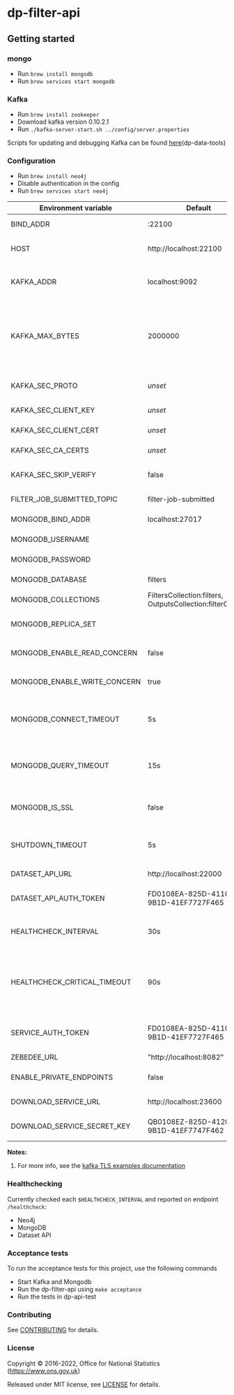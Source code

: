 # dp-filter-api

## Getting started

### mongo

* Run `brew install mongodb`
* Run `brew services start mongodb`

### Kafka

* Run `brew install zookeeper`
* Download kafka version 0.10.2.1
* Run `./kafka-server-start.sh ../config/server.properties`

Scripts for updating and debugging Kafka can be found [here](https://github.com/ONSdigital/dp-data-tools)(dp-data-tools)

### Configuration

* Run `brew install neo4j`
* Disable authentication in the config
* Run `brew services start neo4j`

| Environment variable         | Default                                                      | Description                                                                                                      |
| ---------------------------- |--------------------------------------------------------------|------------------------------------------------------------------------------------------------------------------|
| BIND_ADDR                    | :22100                                                       | The host and port to bind to                                                                                     |
| HOST                         | http://localhost:22100                                       | The host name used to build URLs                                                                                 |
| KAFKA_ADDR                   | localhost:9092                                               | The kafka broker addresses (can be comma separated)                                                              |
| KAFKA_MAX_BYTES              | 2000000                                                      | The maximum permitted size of a message. Should be set equal to or smaller than the broker's `message.max.bytes` |
| KAFKA_SEC_PROTO              | _unset_                                                      | if set to `TLS`, kafka connections will use TLS [1]                                                              |
| KAFKA_SEC_CLIENT_KEY         | _unset_                                                      | PEM for the client key [1]                                                                                       |
| KAFKA_SEC_CLIENT_CERT        | _unset_                                                      | PEM for the client certificate [1]                                                                               |
| KAFKA_SEC_CA_CERTS           | _unset_                                                      | CA cert chain for the server cert [1]                                                                            |
| KAFKA_SEC_SKIP_VERIFY        | false                                                        | ignores server certificate issues if `true` [1]                                                                  |
| FILTER_JOB_SUBMITTED_TOPIC   | filter-job-submitted                                         | The kafka topic to write messages to                                                                             |
| MONGODB_BIND_ADDR            | localhost:27017                                              | The MongoDB bind address                                                                                         |
| MONGODB_USERNAME             |                                                              | The MongoDB Username                                                                                             |
| MONGODB_PASSWORD             |                                                              | The MongoDB Password                                                                                             |
| MONGODB_DATABASE             | filters                                                      | The MongoDB database                                                                                             |
| MONGODB_COLLECTIONS          | FiltersCollection:filters, OutputsCollection:filterOutputs   | The MongoDB collections                                                                                          |
| MONGODB_REPLICA_SET          |                                                              | The name of the MongoDB replica set                                                                              |
| MONGODB_ENABLE_READ_CONCERN  | false                                                        | Switch to use (or not) majority read concern                                                                     |
| MONGODB_ENABLE_WRITE_CONCERN | true                                                         | Switch to use (or not) majority write concern                                                                    |
| MONGODB_CONNECT_TIMEOUT      | 5s                                                           | The timeout when connecting to MongoDB (`time.Duration` format)                                                  |
| MONGODB_QUERY_TIMEOUT        | 15s                                                          | The timeout for querying MongoDB (`time.Duration` format)                                                        |
| MONGODB_IS_SSL               | false                                                        | Switch to use (or not) TLS when connecting to mongodb                                                            |
| SHUTDOWN_TIMEOUT             | 5s                                                           | The graceful shutdown timeout (`time.Duration` format)                                                           |
| DATASET_API_URL              | http://localhost:22000                                       | The URL of the Dataset API                                                                                       |
| DATASET_API_AUTH_TOKEN       | FD0108EA-825D-411C-9B1D-41EF7727F465                         | The token used to access the Dataset API                                                                         |
| HEALTHCHECK_INTERVAL         | 30s                                                          | Time between self-healthchecks (`time.Duration` format)                                                          |
| HEALTHCHECK_CRITICAL_TIMEOUT | 90s                                                          | The time taken for the health changes from warning state to critical due to subsystem check failures             |
| SERVICE_AUTH_TOKEN           | FD0108EA-825D-411C-9B1D-41EF7727F465                         | The token used to identify this service when authenticating                                                      |
| ZEBEDEE_URL                  | "http://localhost:8082"                                      | Zebedee URL                                                                                                      |
| ENABLE_PRIVATE_ENDPOINTS     | false                                                        | true if private endpoints should be enabled                                                                      |
| DOWNLOAD_SERVICE_URL         | http://localhost:23600                                       | The URL of the download service                                                                                  |
| DOWNLOAD_SERVICE_SECRET_KEY  | QB0108EZ-825D-412C-9B1D-41EF7747F462                         | The service token for the download service                                                                       |

**Notes:**

1. For more info, see the [kafka TLS examples documentation](https://github.com/ONSdigital/dp-kafka/tree/main/examples#tls)

### Healthchecking

Currently checked each `$HEALTHCHECK_INTERVAL` and reported on endpoint `/healthcheck`:

* Neo4j
* MongoDB
* Dataset API

### Acceptance tests

To run the acceptance tests for this project, use the following commands

* Start Kafka and Mongodb
* Run the dp-filter-api using `make acceptance`
* Run the tests in dp-api-test

### Contributing

See [CONTRIBUTING](CONTRIBUTING.md) for details.

### License

Copyright © 2016-2022, Office for National Statistics (https://www.ons.gov.uk)

Released under MIT license, see [LICENSE](LICENSE.md) for details.
